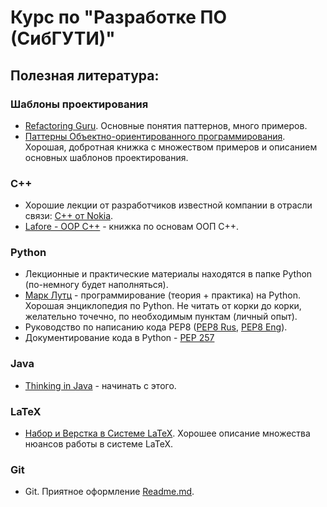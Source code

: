 # Курс по "Разработке ПО (СибГУТИ)"
## Полезная литература:
### Шаблоны проектирования
- [Refactoring Guru]. Основные понятия паттернов, много примеров.
- [Паттерны Объектно-ориентированного программирования]. Хорошая, добротная книжка с множеством примеров и описанием основных шаблонов проектирования.
### C++
- Хорошие лекции от разработчиков известной компании в отрасли связи: [C++ от Nokia].
- [Lafore - OOP C++] - книжка по основам ООП С++.
### Python
- Лекционные и практические материалы находятся в папке Python (по-немногу будет наполняться).
- [Марк Лутц] - программирование (теория + практика) на Python. Хорошая энциклопедия по Python. Не читать от корки до корки, желательно точечно, по необходимым пунктам (личный опыт).
- Руководство по написанию кода PEP8 ([PEP8 Rus], [PEP8 Eng]).
- Документирование кода в Python - [PEP 257]
### Java
- [Thinking in Java] - начинать с этого. 
### LaTeX
- [Набор и Верстка в Системе LaTeX]. Хорошее описание множества нюансов работы в системе LaTeX.
### Git
- Git. Приятное оформление [Readme.md].

[Refactoring Guru]: <https://refactoring.guru/ru>
[Набор и Верстка в Системе LaTeX]: <https://drive.google.com/drive/folders/1M8zEEQDzYi4toMN_6vNZyNEIPsYAieK3?usp=sharing>
[Паттерны Объектно-ориентированного программирования]: <https://drive.google.com/file/d/1DOFIrFpzYA803INzojL6nCyS1LB0twC1/view?usp=sharing>
[C++ от Nokia]: <https://drive.google.com/drive/folders/12eZ849m-1uGXR3Faw81cMQqYF1Vl82Dz?usp=sharing>
[Readme.md]: <https://dillinger.io/>
[Марк Лутц]: <https://drive.google.com/drive/folders/1dWtZxjW2OSK-5ztTv01PNhVI5DF2pOr6?usp=sharing>
[Thinking in Java]: <https://drive.google.com/drive/folders/1xx0EOi9LMDmf8GQsHpg6kzL4G50PpXei?usp=sharing>
[Lafore - OOP C++]: <https://drive.google.com/file/d/1ldqyiKnWPagN2-S1hbVURsQVdslBUumT/view?usp=sharing>
[PEP8 Rus]: <https://pythonworld.ru/osnovy/pep-8-rukovodstvo-po-napisaniyu-koda-na-python.html>
[PEP8 Eng]: <https://peps.python.org/pep-0008/>
[PEP 257]: <https://pythonworld.ru/osnovy/dokumentirovanie-koda-v-python-pep-257.html>
